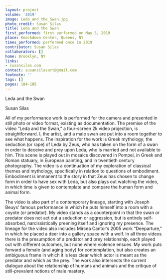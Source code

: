 ```yaml
---
layout: project
volume: '2019'
image: Leda_and_the_Swan.jpg
photo_credit: Susan Silas
title: Leda and the Swan
first_performed: first performed on May 5, 2019
place: Knockdown Center, Queens, NY
times_performed: performed once in 2019
contributor: Susan Silas
collaborators: []
home: Brooklyn, NY
links:
- susansilas.com
contact: susansilasart@gmail.com
footnote: ''
tags: []
pages: 184-185
---
```



Leda and the Swan

Susan Silas

All of my performance work is performed for the camera and presented in still photo or video format, existing as documentation. The premise of the video “Leda and the Swan,” a four-screen 2k video projection, is straightforward. I, the artist, and a male swan are put into a room together to see what happens. The inspiration for the work is Greek mythology; the seduction (or rape) of Leda by Zeus, who has taken on the form of a swan in order to deceive and prey upon Leda, who is married and not available to him. This scene is played out in mosaics discovered in Pompei, in Greek and Roman statuary, in European painting, and in twentieth century photography. The video is a continuation of my exploration of classical themes and mythology, specifically in relation to questions of embodiment. Embodiment is immanent to the story in that Zeus has chosen to change form in order to have sex with Leda, but also plays out watching the video, in which time is given to contemplate and compare the human form and animal form.

The video is also part of a contemporary lineage, starting with Joseph Beuys’ famous performance in which he puts himself into a room with a coyote (or predator). My video stands as a counterpoint in that the swan or predator does not act out a seduction or aggression, but is entirely self-absorbed, narcissistically preening itself and ignoring my presence. The lineage for the video also includes Mircea Cantor’s 2005 work “Deeparture,” in which he placed a deer into a gallery space with a wolf. In all three videos there is the presumption of a predator and prey relationship, each played out with different outcomes, but none where violence ensues. My work puts forward a female (and aging body) for contemplation, but also creates an ambiguous frame in which it is less clear which actor is meant as the predator and which as the prey. The work also intersects the current dialogue about the relationship of humans and animals and the critique of still-prevalent notions of male mastery.
